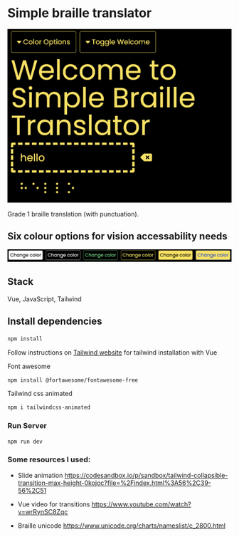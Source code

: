 # Simple braille translator

!["screenshot"](https://github.com/migauth/braille-translator/blob/main/public/screenshot2.png?raw=true)

Grade 1 braille translation (with punctuation).

## Six colour options for vision accessability needs

!["colours"](https://github.com/migauth/braille-translator/blob/main/public/colours.png?raw=true)

## Stack

Vue, JavaScript, Tailwind

## Install dependencies

```sh
npm install
```

Follow instructions on [Tailwind website](https://tailwindcss.com/docs/guides/vite) for tailwind installation with Vue

Font awesome

```sh
npm install @fortawesome/fontawesome-free
```

Tailwind css animated

```sh
npm i tailwindcss-animated
```

### Run Server

```sh
npm run dev
```

### Some resources I used:

- Slide animation
https://codesandbox.io/p/sandbox/tailwind-collapsible-transition-max-height-0kojoc?file=%2Findex.html%3A56%2C39-56%2C51

- Vue video for transitions
https://www.youtube.com/watch?v=wrRynSC8Zqc

- Braille unicode
https://www.unicode.org/charts/nameslist/c_2800.html
